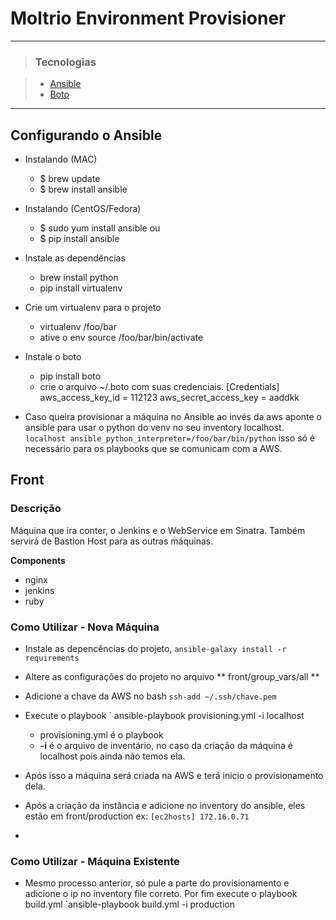 # Moltrio Environment Provisioner

* * *
> ### Tecnologias

> * [Ansible](http://docs.ansible.com/)
> * [Boto](https://github.com/boto/boto)


* * *

## Configurando o Ansible

- Instalando (MAC)
    - $ brew update
    - $ brew install ansible
- Instalando (CentOS/Fedora)
    - $ sudo yum install ansible
    ou
    - $ pip install ansible

- Instale as dependências
    - brew install python
    - pip install virtualenv

- Crie um virtualenv para o projeto
    - virtualenv /foo/bar
    - ative o env source /foo/bar/bin/activate

- Instale o boto
    - pip install boto
    - crie o arquivo ~/.boto com suas credenciais. [Credentials]
                                                   aws_access_key_id = 112123
                                                   aws_secret_access_key = aaddkk

- Caso queira provisionar a máquina no Ansible ao invés da aws aponte o ansible para usar o python do venv no seu inventory localhost. `localhost ansible_python_interpreter=/foo/bar/bin/python`
isso só é necessário para os playbooks que se comunicam com a AWS.


## Front

### Descrição

Máquina que ira conter, o Jenkins e o WebService em Sinatra. Também servirá de Bastion Host para as outras máquinas.

**Components**

- nginx
- jenkins
- ruby

### Como Utilizar - Nova Máquina

- Instale as depencências do projeto, `ansible-galaxy install -r requirements`
- Altere as configurações do projeto no arquivo ** front/group_vars/all **
- Adicione a chave da AWS no bash ` ssh-add ~/.ssh/chave.pem `
- Execute o playbook ` ansible-playbook provisioning.yml -i localhost
    - provisioning.yml é o playbook
    - **-i** é o arquivo de inventário, no caso da criação da máquina é localhost pois ainda não temos ela.    
- Após isso a máquina será criada na AWS e terá inicio o provisionamento dela.

- Após a criação da instância e adicione no inventory do ansible, eles estão em front/production ex: 
`[ec2hosts]
172.16.0.71`
 
-
### Como Utilizar - Máquina Existente

- Mesmo processo anterior, só pule a parte do provisionamento e adicione o ip no inventory file correto. Por fim execute o playbook build.yml
`ansible-playbook build.yml -i production
